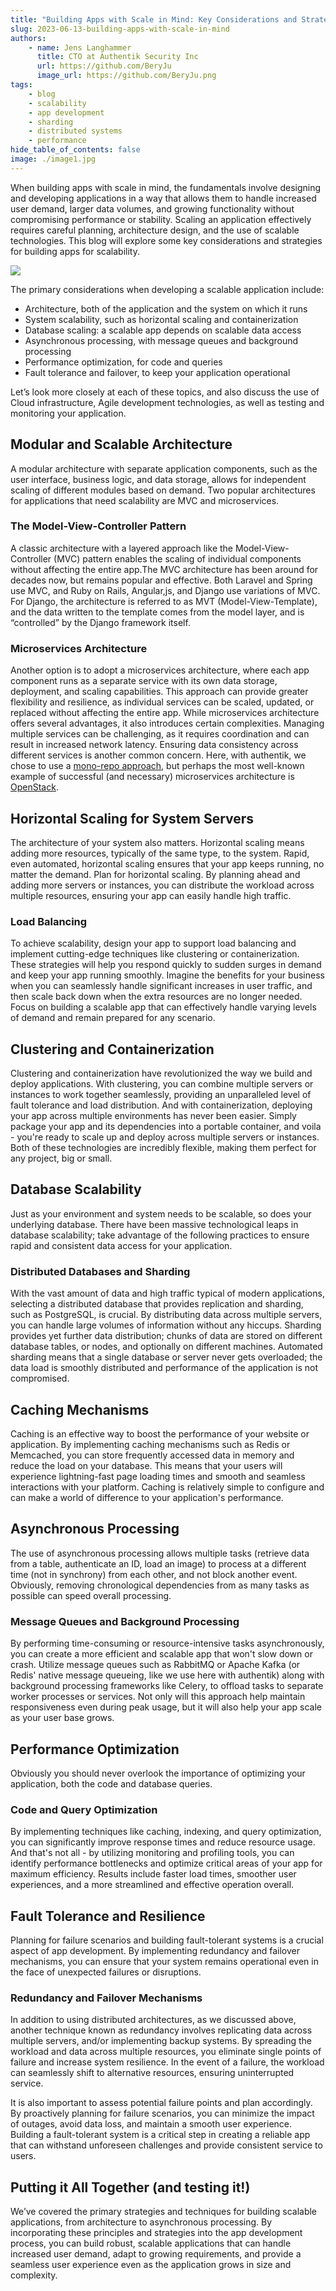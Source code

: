```yaml
---
title: "Building Apps with Scale in Mind: Key Considerations and Strategies"
slug: 2023-06-13-building-apps-with-scale-in-mind
authors:
    - name: Jens Langhammer
      title: CTO at Authentik Security Inc
      url: https://github.com/BeryJu
      image_url: https://github.com/BeryJu.png
tags:
    - blog
    - scalability
    - app development
    - sharding
    - distributed systems
    - performance
hide_table_of_contents: false
image: ./image1.jpg
---
```


When building apps with scale in mind, the fundamentals involve designing and developing applications in a way that allows them to handle increased user demand, larger data volumes, and growing functionality without compromising performance or stability. Scaling an application effectively requires careful planning, architecture design, and the use of scalable technologies. This blog will explore some key considerations and strategies for building apps for scalability.

![](./image1.jpg)

<!--truncate-->

The primary considerations when developing a scalable application include:

-   Architecture, both of the application and the system on which it runs
-   System scalability, such as horizontal scaling and containerization
-   Database scaling: a scalable app depends on scalable data access
-   Asynchronous processing, with message queues and background processing
-   Performance optimization, for code and queries
-   Fault tolerance and failover, to keep your application operational

Let’s look more closely at each of these topics, and also discuss the use of Cloud infrastructure, Agile development technologies, as well as testing and monitoring your application.

## Modular and Scalable Architecture

A modular architecture with separate application components, such as the user interface, business logic, and data storage, allows for independent scaling of different modules based on demand. Two popular architectures for applications that need scalability are MVC and microservices.

### The Model-View-Controller Pattern

A classic architecture with a layered approach like the Model-View-Controller (MVC) pattern enables the scaling of individual components without affecting the entire app.The MVC architecture has been around for decades now, but remains popular and effective. Both Laravel and Spring use MVC, and Ruby on Rails, Angular,js, and Django use variations of MVC. For Django, the architecture is referred to as MVT (Model-View-Template), and the data written to the template comes from the model layer, and is “controlled” by the Django framework itself.

### Microservices Architecture

Another option is to adopt a microservices architecture, where each app component runs as a separate service with its own data storage, deployment, and scaling capabilities. This approach can provide greater flexibility and resilience, as individual services can be scaled, updated, or replaced without affecting the entire app. While microservices architecture offers several advantages, it also introduces certain complexities. Managing multiple services can be challenging, as it requires coordination and can result in increased network latency. Ensuring data consistency across different services is another common concern. Here, with authentik, we chose to use a [mono-repo approach](https://goauthentik.io/blog/2023-04-22-monorepos-are-great), but perhaps the most well-known example of successful (and necessary) microservices architecture is [OpenStack](https://www.openstack.org/).

## Horizontal Scaling for System Servers

The architecture of your system also matters. Horizontal scaling means adding more resources, typically of the same type, to the system. Rapid, even automated, horizontal scaling ensures that your app keeps running, no matter the demand. Plan for horizontal scaling. By planning ahead and adding more servers or instances, you can distribute the workload across multiple resources, ensuring your app can easily handle high traffic.

### Load Balancing

To achieve scalability, design your app to support load balancing and implement cutting-edge techniques like clustering or containerization. These strategies will help you respond quickly to sudden surges in demand and keep your app running smoothly. Imagine the benefits for your business when you can seamlessly handle significant increases in user traffic, and then scale back down when the extra resources are no longer needed. Focus on building a scalable app that can effectively handle varying levels of demand and remain prepared for any scenario.

## Clustering and Containerization

Clustering and containerization have revolutionized the way we build and deploy applications. With clustering, you can combine multiple servers or instances to work together seamlessly, providing an unparalleled level of fault tolerance and load distribution. And with containerization, deploying your app across multiple environments has never been easier. Simply package your app and its dependencies into a portable container, and voila - you're ready to scale up and deploy across multiple servers or instances. Both of these technologies are incredibly flexible, making them perfect for any project, big or small.

## Database Scalability

Just as your environment and system needs to be scalable, so does your underlying database. There have been massive technological leaps in database scalability; take advantage of the following practices to ensure rapid and consistent data access for your application.

### Distributed Databases and Sharding

With the vast amount of data and high traffic typical of modern applications, selecting a distributed database that provides replication and sharding, such as PostgreSQL, is crucial. By distributing data across multiple servers, you can handle large volumes of information without any hiccups. Sharding provides yet further data distribution; chunks of data are stored on different database tables, or nodes, and optionally on different machines. Automated sharding means that a single database or server never gets overloaded; the data load is smoothly distributed and performance of the application is not compromised.

## Caching Mechanisms

Caching is an effective way to boost the performance of your website or application. By implementing caching mechanisms such as Redis or Memcached, you can store frequently accessed data in memory and reduce the load on your database. This means that your users will experience lightning-fast page loading times and smooth and seamless interactions with your platform. Caching is relatively simple to configure and can make a world of difference to your application's performance.

## Asynchronous Processing

The use of asynchronous processing allows multiple tasks (retrieve data from a table, authenticate an ID, load an image) to process at a different time (not in synchrony) from each other, and not block another event. Obviously, removing chronological dependencies from as many tasks as possible can speed overall processing.

### Message Queues and Background Processing

By performing time-consuming or resource-intensive tasks asynchronously, you can create a more efficient and scalable app that won't slow down or crash. Utilize message queues such as RabbitMQ or Apache Kafka (or Redis' native message queueing, like we use here with authentik) along with background processing frameworks like Celery, to offload tasks to separate worker processes or services. Not only will this approach help maintain responsiveness even during peak usage, but it will also help your app scale as your user base grows.

## Performance Optimization

Obviously you should never overlook the importance of optimizing your application, both the code and database queries.

### Code and Query Optimization

By implementing techniques like caching, indexing, and query optimization, you can significantly improve response times and reduce resource usage. And that's not all - by utilizing monitoring and profiling tools, you can identify performance bottlenecks and optimize critical areas of your app for maximum efficiency. Results include faster load times, smoother user experiences, and a more streamlined and effective operation overall.

## Fault Tolerance and Resilience

Planning for failure scenarios and building fault-tolerant systems is a crucial aspect of app development. By implementing redundancy and failover mechanisms, you can ensure that your system remains operational even in the face of unexpected failures or disruptions.

### Redundancy and Failover Mechanisms

In addition to using distributed architectures, as we discussed above, another technique known as redundancy involves replicating data across multiple servers, and/or implementing backup systems. By spreading the workload and data across multiple resources, you eliminate single points of failure and increase system resilience. In the event of a failure, the workload can seamlessly shift to alternative resources, ensuring uninterrupted service.

It is also important to assess potential failure points and plan accordingly. By proactively planning for failure scenarios, you can minimize the impact of outages, avoid data loss, and maintain a smooth user experience. Building a fault-tolerant system is a critical step in creating a reliable app that can withstand unforeseen challenges and provide consistent service to users.

## Putting it All Together (and testing it!)

We’ve covered the primary strategies and techniques for building scalable applications, from architecture to asynchronous processing. By incorporating these principles and strategies into the app development process, you can build robust, scalable applications that can handle increased user demand, adapt to growing requirements, and provide a seamless user experience even as the application grows in size and complexity.
